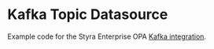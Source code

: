 # Kafka Topic Datasource

Example code for the Styra Enterprise OPA [Kafka integration](https://docs.styra.com/enterprise-opa/configuration/data/kafka-streams-api).

